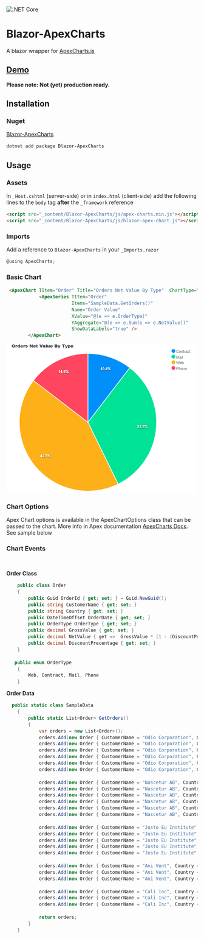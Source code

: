 ![.NET Core](https://github.com/joadan/Blazor-ApexCharts/workflows/.NET%20Core/badge.svg?branch=master)

# Blazor-ApexCharts
A blazor wrapper for [ApexCharts.js](https://apexcharts.com/)
## [Demo](https://joadan.github.io/Blazor-ApexCharts/basic-charts)

**Please note: Not (yet) production ready.**


## Installation
### Nuget
[Blazor-ApexCharts](https://www.nuget.org/packages/Blazor-ApexCharts/)

```bash
dotnet add package Blazor-ApexCharts
```

## Usage

### Assets
In `_Host.cshtml` (server-side) or in `index.html` (client-side) add the following lines to the `body` tag **after** the `_framework` reference

```html
<script src="_content/Blazor-ApexCharts/js/apex-charts.min.js"></script>
<script src="_content/Blazor-ApexCharts/js/blazor-apex-chart.js"></script>
```

### Imports
Add a reference to `Blazor-ApexCharts` in your `_Imports.razor`
```csharp
@using ApexCharts;
```
### Basic  Chart
```html
 <ApexChart TItem="Order" Title="Orders Net Value By Type"  ChartType="ChartType.Pie">
            <ApexSeries TItem="Order"
                        Items="SampleData.GetOrders()"
                        Name="Order Value"
                        XValue="@(e => e.OrderType)"
                        YAggregate="@(e => e.Sum(e => e.NetValue))"
                        ShowDataLabels="true" />
        </ApexChart>
```

<img src="BasicPieChart.png" width="500">

### Chart Options
Apex Chart options is available in the ApexChartOptions class that can be passed to the chart. More info in Apex documentation [ApexCharts Docs](https://apexcharts.com/docs/options/). See sample below

### Chart Events

```csharp
 
```


**Order Class**
```csharp
    public class Order
    {
        public Guid OrderId { get; set; } = Guid.NewGuid();
        public string CustomerName { get; set; }
        public string Country { get; set; }
        public DateTimeOffset OrderDate { get; set; }
        public OrderType OrderType { get; set; }
        public decimal GrossValue { get; set; }
        public decimal NetValue { get =>  GrossValue * (1 - (DiscountPrecentage / 100)) ; }
        public decimal DiscountPrecentage { get; set; }
    }

   public enum OrderType
    {
        Web, Contract, Mail, Phone
    }
```

**Order Data**
```csharp
  public static class SampleData
    {
        public static List<Order> GetOrders()
        {
            var orders = new List<Order>();
            orders.Add(new Order { CustomerName = "Odio Corporation", Country = "Sweden", OrderDate = DateTimeOffset.Now.AddDays(-12), GrossValue = 34531, DiscountPrecentage = 21, OrderType = OrderType.Contract });
            orders.Add(new Order { CustomerName = "Odio Corporation", Country = "Sweden", OrderDate = DateTimeOffset.Now.AddDays(-100), GrossValue = 2800, DiscountPrecentage = 12, OrderType = OrderType.Mail });
            orders.Add(new Order { CustomerName = "Odio Corporation", Country = "Sweden", OrderDate = DateTimeOffset.Now.AddDays(-128), GrossValue = 12532, DiscountPrecentage = 24, OrderType = OrderType.Contract });
            orders.Add(new Order { CustomerName = "Odio Corporation", Country = "Sweden", OrderDate = DateTimeOffset.Now.AddDays(-232), GrossValue = 1400, DiscountPrecentage = 12, OrderType = OrderType.Mail });
            orders.Add(new Order { CustomerName = "Odio Corporation", Country = "Sweden", OrderDate = DateTimeOffset.Now.AddDays(-321), GrossValue = 22000, DiscountPrecentage = 10, OrderType = OrderType.Contract });
            orders.Add(new Order { CustomerName = "Odio Corporation", Country = "Sweden", OrderDate = DateTimeOffset.Now.AddDays(-400), GrossValue = 3000, DiscountPrecentage = 17, OrderType = OrderType.Web });

            orders.Add(new Order { CustomerName = "Nascetur AB", Country = "Sweden", OrderDate = DateTimeOffset.Now.AddDays(-17), GrossValue = 2134, DiscountPrecentage = 10, OrderType = OrderType.Phone });
            orders.Add(new Order { CustomerName = "Nascetur AB", Country = "Sweden", OrderDate = DateTimeOffset.Now.AddDays(-27), GrossValue = 11345, DiscountPrecentage = 12, OrderType = OrderType.Phone });
            orders.Add(new Order { CustomerName = "Nascetur AB", Country = "Sweden", OrderDate = DateTimeOffset.Now.AddDays(-124), GrossValue = 122345, DiscountPrecentage = 32, OrderType = OrderType.Mail });
            orders.Add(new Order { CustomerName = "Nascetur AB", Country = "Sweden", OrderDate = DateTimeOffset.Now.AddDays(-299), GrossValue = 1235, DiscountPrecentage = 12, OrderType = OrderType.Mail });
            orders.Add(new Order { CustomerName = "Nascetur AB", Country = "Sweden", OrderDate = DateTimeOffset.Now.AddDays(-372), GrossValue = 44000, DiscountPrecentage = 11, OrderType = OrderType.Phone });
            orders.Add(new Order { CustomerName = "Nascetur AB", Country = "Sweden", OrderDate = DateTimeOffset.Now.AddDays(-410), GrossValue = 17000, DiscountPrecentage = 5, OrderType = OrderType.Phone });

            orders.Add(new Order { CustomerName = "Justo Eu Institute", Country = "Spain", OrderDate = DateTimeOffset.Now.AddDays(-13), GrossValue = 2800, DiscountPrecentage = 12, OrderType = OrderType.Mail });
            orders.Add(new Order { CustomerName = "Justo Eu Institute", Country = "Spain", OrderDate = DateTimeOffset.Now.AddDays(-45), GrossValue = 12532, DiscountPrecentage = 24, OrderType = OrderType.Web });
            orders.Add(new Order { CustomerName = "Justo Eu Institute", Country = "Spain", OrderDate = DateTimeOffset.Now.AddDays(-60), GrossValue = 1400, DiscountPrecentage = 12, OrderType = OrderType.Mail });
            orders.Add(new Order { CustomerName = "Justo Eu Institute", Country = "Spain", OrderDate = DateTimeOffset.Now.AddDays(-150), GrossValue = 22000, DiscountPrecentage = 10, OrderType = OrderType.Web });
            orders.Add(new Order { CustomerName = "Justo Eu Institute", Country = "Spain", OrderDate = DateTimeOffset.Now.AddDays(-200), GrossValue = 3000, DiscountPrecentage = 17, OrderType = OrderType.Web });

            orders.Add(new Order { CustomerName = "Ani Vent", Country = "France", OrderDate = DateTimeOffset.Now.AddDays(-17), GrossValue = 2134, DiscountPrecentage = 10, OrderType = OrderType.Phone });
            orders.Add(new Order { CustomerName = "Ani Vent", Country = "France", OrderDate = DateTimeOffset.Now.AddDays(-27), GrossValue = 11345, DiscountPrecentage = 12, OrderType = OrderType.Phone });
            orders.Add(new Order { CustomerName = "Ani Vent", Country = "France", OrderDate = DateTimeOffset.Now.AddDays(-124), GrossValue = 122345, DiscountPrecentage = 32, OrderType = OrderType.Mail });
            
            orders.Add(new Order { CustomerName = "Cali Inc", Country = "France", OrderDate = DateTimeOffset.Now.AddDays(-10), GrossValue = 77000, DiscountPrecentage = 17, OrderType = OrderType.Web });
            orders.Add(new Order { CustomerName = "Cali Inc", Country = "France", OrderDate = DateTimeOffset.Now.AddDays(-110), GrossValue = 120000, DiscountPrecentage = 23, OrderType = OrderType.Web });
            orders.Add(new Order { CustomerName = "Cali Inc", Country = "France", OrderDate = DateTimeOffset.Now.AddDays(-243), GrossValue = 44000, DiscountPrecentage = 8, OrderType = OrderType.Web });

            return orders;
        }
    }
```
<!--stackedit_data:
eyJoaXN0b3J5IjpbLTg4MDUyMjc3N119
-->